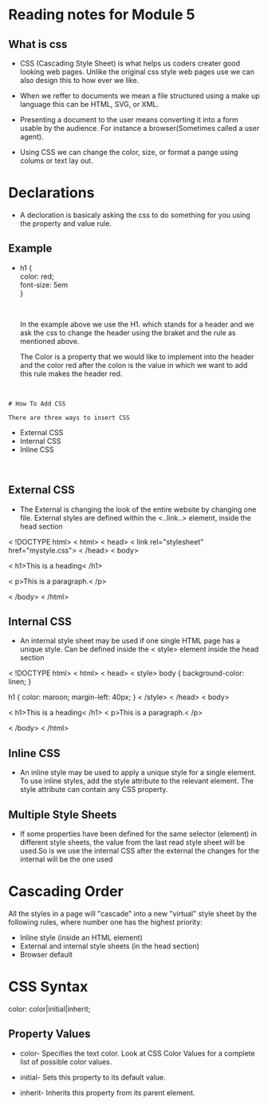 # Reading notes for Module 5

## What is css

+ CSS (Cascading Style Sheet) is what helps us coders creater good looking web pages. Unlike the original css style web pages use we can also design this to how ever we like.

+ When we reffer to documents we mean a file structured using a make up language this can be HTML, SVG, or XML.

+ Presenting a document to the user means converting it into a form usable by the audience. For instance a browser(Sometimes called a user agent).

+ Using CSS we can change the color, size, or format a pange using colums or text lay out.

# Declarations

+ A decloration is basicaly asking the css to do something for you using the property and value rule.

## Example

+ h1 { <br>
    color: red; <br>
    font-size: 5em <br>
    }

    </br>

    <p> In the example above we use the H1. which stands for a header and we ask the css to change the header using the braket and the rule as mentioned above.</p>

    The Color is a property that we would like to implement into the header and the color red after the colon is the value in which we want to add this rule makes the header red.</p>
<br>

    # How To Add CSS

    There are three ways to insert CSS 
    
   + External CSS
   + Internal CSS
   + Inline CSS

<br>

   ## External CSS

+ <p>The External is changing the look of the entire website by changing one file. External styles are defined within the <..link..> element, inside the head section</p>

< !DOCTYPE html>
< html>
< head>
< link rel="stylesheet" href="mystyle.css">
< /head>
< body>

< h1>This is a heading< /h1>

< p>This is a paragraph.< /p>

< /body>
< /html>

## Internal CSS

+ <p>An internal style sheet may be used if one single HTML page has a unique style. Can be defined inside the < style> element inside the head section</p>

< !DOCTYPE html>
< html>
< head>
< style>
body {
  background-color: linen;
}

h1 {
  color: maroon;
  margin-left: 40px;
}
< /style>
< /head>
< body>

< h1>This is a heading< /h1>
< p>This is a paragraph.< /p>

< /body>
< /html>

## Inline CSS

+ <p>An inline style may be used to apply a unique style for a single element. To use inline styles, add the style attribute to the relevant element. The style attribute can contain any CSS property.</p> 

## Multiple Style Sheets

+ <p>If some properties have been defined for the same selector (element) in different style sheets, the value from the last read style sheet will be used.So is we use the internal CSS after the external the changes for the internal will be the one used</p>

# Cascading Order

All the styles in a page will "cascade" into a new "virtual" style sheet by the following rules, where number one has the highest priority:

+ Inline style (inside an HTML element)
+ External and internal style sheets (in the head section)
+ Browser default

# CSS Syntax

color: color|initial|inherit;

## Property Values

+ color- Specifies the text color. Look at CSS Color Values for a complete list of possible color values.

+ initial- Sets this property to its default value. 

+ inherit- 	Inherits this property from its parent element.



